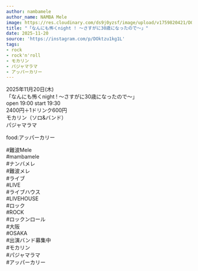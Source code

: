 ```yaml
---
author: nambamele
author_name: NAMBA Mele
image: https://res.cloudinary.com/ds9j0yzsf/image/upload/v1759820421/DOktzu1kg1L.jpg
title: "「なんにも怖くnight ! 〜さすがに30歳になったので〜」"
date: 2025-11-20
source: 'https://instagram.com/p/DOktzu1kg1L'
tags:
- rock
- rock'n'roll
- モカリン
- パジャマラマ
- アッパーカリー
---
```

2025年11月20日(木)<br>
「なんにも怖くnight ! 〜さすがに30歳になったので〜」<br>
open 19:00 start 19:30<br>
2400円＋1ドリンク600円<br>
モカリン（ソロ&バンド）<br>
パジャマラマ

food:アッパーカリー

#難波Mele<br>
#mambamele<br>
#ナンバメレ<br>
#難波メレ<br>
#ライブ<br>
#LIVE<br>
#ライブハウス<br>
#LIVEHOUSE<br>
#ロック<br>
#ROCK<br>
#ロックンロール<br>
#大阪<br>
#OSAKA<br>
#出演バンド募集中<br>
#モカリン<br>
#パジャマラマ<br>
#アッパーカリー